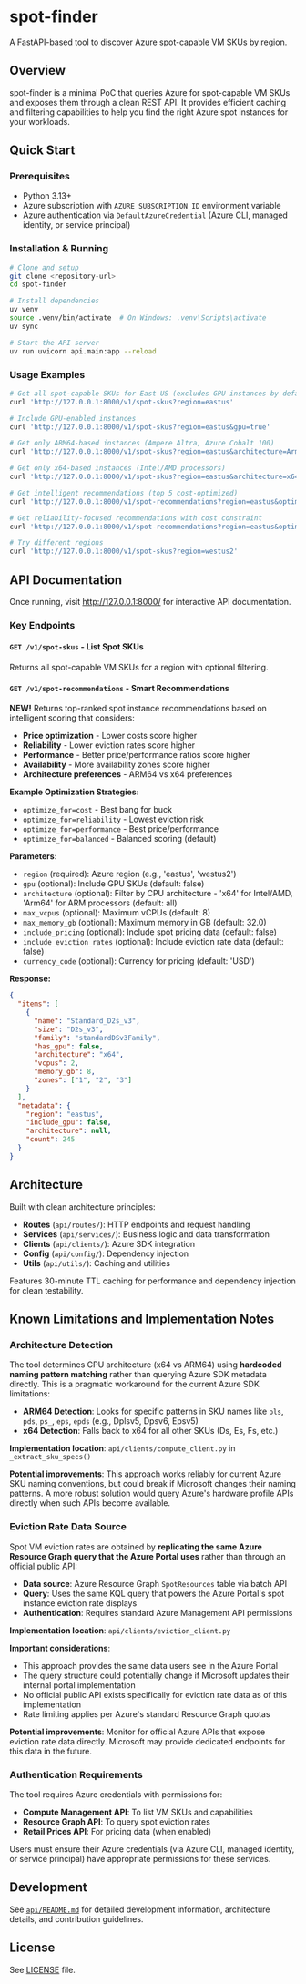 # spot-finder

A FastAPI-based tool to discover Azure spot-capable VM SKUs by region.

## Overview

spot-finder is a minimal PoC that queries Azure for spot-capable VM SKUs and exposes them through a clean REST API. It provides efficient caching and filtering capabilities to help you find the right Azure spot instances for your workloads.

## Quick Start

### Prerequisites

- Python 3.13+
- Azure subscription with `AZURE_SUBSCRIPTION_ID` environment variable
- Azure authentication via `DefaultAzureCredential` (Azure CLI, managed identity, or service principal)

### Installation & Running

```bash
# Clone and setup
git clone <repository-url>
cd spot-finder

# Install dependencies
uv venv
source .venv/bin/activate  # On Windows: .venv\Scripts\activate
uv sync

# Start the API server
uv run uvicorn api.main:app --reload
```

### Usage Examples

```bash
# Get all spot-capable SKUs for East US (excludes GPU instances by default)
curl 'http://127.0.0.1:8000/v1/spot-skus?region=eastus'

# Include GPU-enabled instances
curl 'http://127.0.0.1:8000/v1/spot-skus?region=eastus&gpu=true'

# Get only ARM64-based instances (Ampere Altra, Azure Cobalt 100)
curl 'http://127.0.0.1:8000/v1/spot-skus?region=eastus&architecture=Arm64'

# Get only x64-based instances (Intel/AMD processors)
curl 'http://127.0.0.1:8000/v1/spot-skus?region=eastus&architecture=x64'

# Get intelligent recommendations (top 5 cost-optimized)
curl 'http://127.0.0.1:8000/v1/spot-recommendations?region=eastus&optimize_for=cost'

# Get reliability-focused recommendations with cost constraint
curl 'http://127.0.0.1:8000/v1/spot-recommendations?region=eastus&optimize_for=reliability&max_hourly_cost=0.05'

# Try different regions
curl 'http://127.0.0.1:8000/v1/spot-skus?region=westus2'
```

## API Documentation

Once running, visit <http://127.0.0.1:8000/> for interactive API documentation.

### Key Endpoints

#### `GET /v1/spot-skus` - List Spot SKUs

Returns all spot-capable VM SKUs for a region with optional filtering.

#### `GET /v1/spot-recommendations` - Smart Recommendations

**NEW!** Returns top-ranked spot instance recommendations based on intelligent scoring that considers:

- **Price optimization** - Lower costs score higher
- **Reliability** - Lower eviction rates score higher
- **Performance** - Better price/performance ratios score higher
- **Availability** - More availability zones score higher
- **Architecture preferences** - ARM64 vs x64 preferences

**Example Optimization Strategies:**

- `optimize_for=cost` - Best bang for buck
- `optimize_for=reliability` - Lowest eviction risk
- `optimize_for=performance` - Best price/performance
- `optimize_for=balanced` - Balanced scoring (default)

**Parameters:**

- `region` (required): Azure region (e.g., 'eastus', 'westus2')
- `gpu` (optional): Include GPU SKUs (default: false)
- `architecture` (optional): Filter by CPU architecture - 'x64' for Intel/AMD, 'Arm64' for ARM processors (default: all)
- `max_vcpus` (optional): Maximum vCPUs (default: 8)
- `max_memory_gb` (optional): Maximum memory in GB (default: 32.0)
- `include_pricing` (optional): Include spot pricing data (default: false)
- `include_eviction_rates` (optional): Include eviction rate data (default: false)
- `currency_code` (optional): Currency for pricing (default: 'USD')

**Response:**

```json
{
  "items": [
    {
      "name": "Standard_D2s_v3",
      "size": "D2s_v3",
      "family": "standardDSv3Family",
      "has_gpu": false,
      "architecture": "x64",
      "vcpus": 2,
      "memory_gb": 8,
      "zones": ["1", "2", "3"]
    }
  ],
  "metadata": {
    "region": "eastus",
    "include_gpu": false,
    "architecture": null,
    "count": 245
  }
}
```

## Architecture

Built with clean architecture principles:

- **Routes** (`api/routes/`): HTTP endpoints and request handling
- **Services** (`api/services/`): Business logic and data transformation
- **Clients** (`api/clients/`): Azure SDK integration
- **Config** (`api/config/`): Dependency injection
- **Utils** (`api/utils/`): Caching and utilities

Features 30-minute TTL caching for performance and dependency injection for clean testability.

## Known Limitations and Implementation Notes

### Architecture Detection

The tool determines CPU architecture (x64 vs ARM64) using **hardcoded naming pattern matching** rather than querying Azure SDK metadata directly. This is a pragmatic workaround for the current Azure SDK limitations:

- **ARM64 Detection**: Looks for specific patterns in SKU names like `pls`, `pds`, `ps_`, `eps`, `epds` (e.g., Dplsv5, Dpsv6, Epsv5)
- **x64 Detection**: Falls back to x64 for all other SKUs (Ds, Es, Fs, etc.)

**Implementation location**: `api/clients/compute_client.py` in `_extract_sku_specs()`

**Potential improvements**: This approach works reliably for current Azure SKU naming conventions, but could break if Microsoft changes their naming patterns. A more robust solution would query Azure's hardware profile APIs directly when such APIs become available.

### Eviction Rate Data Source

Spot VM eviction rates are obtained by **replicating the same Azure Resource Graph query that the Azure Portal uses** rather than through an official public API:

- **Data source**: Azure Resource Graph `SpotResources` table via batch API
- **Query**: Uses the same KQL query that powers the Azure Portal's spot instance eviction rate displays
- **Authentication**: Requires standard Azure Management API permissions

**Implementation location**: `api/clients/eviction_client.py`

**Important considerations**:

- This approach provides the same data users see in the Azure Portal
- The query structure could potentially change if Microsoft updates their internal portal implementation
- No official public API exists specifically for eviction rate data as of this implementation
- Rate limiting applies per Azure's standard Resource Graph quotas

**Potential improvements**: Monitor for official Azure APIs that expose eviction rate data directly. Microsoft may provide dedicated endpoints for this data in the future.

### Authentication Requirements

The tool requires Azure credentials with permissions for:

- **Compute Management API**: To list VM SKUs and capabilities
- **Resource Graph API**: To query spot eviction rates
- **Retail Prices API**: For pricing data (when enabled)

Users must ensure their Azure credentials (via Azure CLI, managed identity, or service principal) have appropriate permissions for these services.

## Development

See [`api/README.md`](api/README.md) for detailed development information, architecture details, and contribution guidelines.

## License

See [LICENSE](LICENSE) file.
